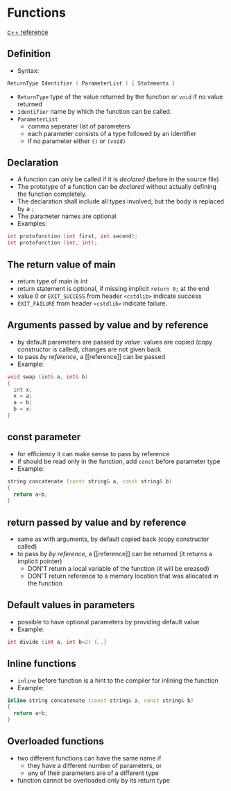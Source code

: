 # Functions
[c++ reference](https://en.cppreference.com/w/cpp/language/function)

## Definition
- Syntax:
```C++
ReturnType Identifier ( ParameterList ) { Statements }
```

- `ReturnType` type of the value returned by the function or `void` if no value returned
- `Identifier` name by which the function can be called.
- `ParameterList`
    - comma seperater list of parameters
    - each parameter consists of a type followed by an identifier
    - if no parameter either `()` or `(void)` 

## Declaration
- A function can only be called if it is *declared* (before in the source file)
- The prototype of a function can be *declared* without actually defining the function completely.
- The declaration shall include all types involved, but the body is replaced by a `;`
- The parameter names are optional
- Examples:
```C++
int protofunction (int first, int second);
int protofunction (int, int);
```

## The return value of main
- return type of main is int
- return statement is optional, if missing implicit `return 0;` at the end
- value 0 or `EXIT_SUCCESS` from header `<cstdlib>` indicate success
- `EXIT_FAILURE` from header `<cstdlib>` indicate failure.

## Arguments passed by value and by reference
- by default parameters are passed *by value*: values are copied (copy constructor is called), changes are not given back
- to pass *by reference*, a [[reference]] can be passed
- Example:
```C++
void swap (int& a, int& b)
{
  int x;
  x = a;
  a = b;
  b = x;
}
```

## const parameter
- for efficiency it can make sense to pass by reference
- if should be read only in the function, add `const` before parameter type
- Example:
```C++
string concatenate (const string& a, const string& b)
{
  return a+b;
}
```

## return passed by value and by reference
- same as with arguments, by default copied back (copy constructor called)
- to pass by *by reference*, a [[reference]] can be returned (it returns a implicit pointer)
    - DON'T return a local variable of the function (it will be ereased)
    - DON'T return reference to a memory location that was allocated in the function

## Default values in parameters
- possible to have optional parameters by providing default value
- Example:
```C++
int divide (int a, int b=2) {..}
```

## Inline functions
- `inline` before function is a hint to the compiler for inlining the function
- Example:
```C++
inline string concatenate (const string& a, const string& b)
{
  return a+b;
}
```

## Overloaded functions
-  two different functions can have the same name if
    - they have a different number of parameters, or
    - any of their parameters are of a different type
- function cannot be overloaded only by its return type
